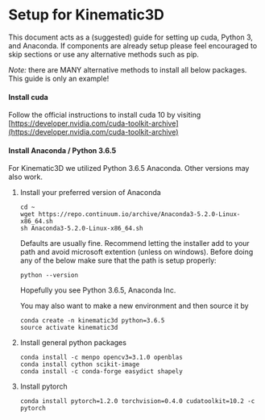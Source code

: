 
# Setup for Kinematic3D

This document acts as a (suggested) guide for setting up cuda, Python 3, and Anaconda. If components are already setup please feel encouraged to skip sections or use any alternative methods such as pip. 

*Note:* there are MANY alternative methods to install all below packages. This guide is only an example!

#### Install cuda

Follow the official instructions to install cuda 10 by visiting [https://developer.nvidia.com/cuda-toolkit-archive](https://developer.nvidia.com/cuda-toolkit-archive)

#### Install Anaconda / Python 3.6.5

For Kinematic3D we utilized Python 3.6.5 Anaconda. Other versions may also work.

1. Install your preferred version of Anaconda
	```
	cd ~
	wget https://repo.continuum.io/archive/Anaconda3-5.2.0-Linux-x86_64.sh
	sh Anaconda3-5.2.0-Linux-x86_64.sh
	```

	Defaults are usually fine. 
	Recommend letting the installer add to your path and avoid microsoft extention (unless on windows). 
	Before doing any of the below make sure that the path is setup properly:
	
    ```
    python --version
    ```
	Hopefully you see Python 3.6.5, Anaconda Inc.
    
    You may also want to make a new environment and then source it by
    ```
    conda create -n kinematic3d python=3.6.5
    source activate kinematic3d
    ```

1. Install general python packages
	
	```
	conda install -c menpo opencv3=3.1.0 openblas
	conda install cython scikit-image
    conda install -c conda-forge easydict shapely
	```
    
1. Install pytorch

	```
    conda install pytorch=1.2.0 torchvision=0.4.0 cudatoolkit=10.2 -c pytorch
	```



